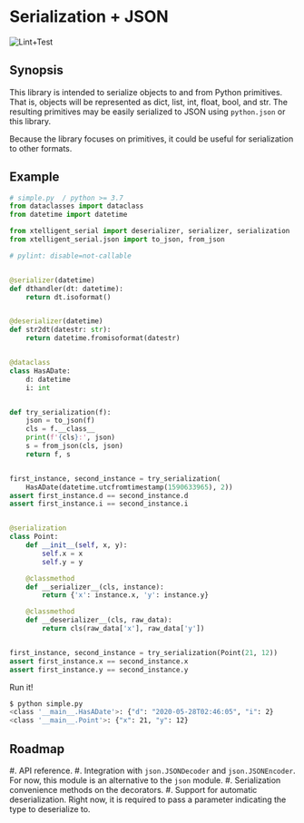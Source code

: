 # Serialization + JSON

![Lint+Test](https://github.com/xtelligent/xtelligent-serial/workflows/Lint+Test/badge.svg?branch=master)

## Synopsis

This library is intended to serialize objects to and from Python primitives. That is,
objects will be represented as dict, list, int, float, bool, and str. The resulting
primitives may be easily serialized to JSON using `python.json` or this library.

Because the library focuses on primitives, it could be useful for serialization to
other formats.

## Example

```python
# simple.py  / python >= 3.7
from dataclasses import dataclass
from datetime import datetime

from xtelligent_serial import deserializer, serializer, serialization
from xtelligent_serial.json import to_json, from_json

# pylint: disable=not-callable


@serializer(datetime)
def dthandler(dt: datetime):
    return dt.isoformat()


@deserializer(datetime)
def str2dt(datestr: str):
    return datetime.fromisoformat(datestr)


@dataclass
class HasADate:
    d: datetime
    i: int


def try_serialization(f):
    json = to_json(f)
    cls = f.__class__
    print(f'{cls}:', json)
    s = from_json(cls, json)
    return f, s


first_instance, second_instance = try_serialization(
    HasADate(datetime.utcfromtimestamp(1590633965), 2))
assert first_instance.d == second_instance.d
assert first_instance.i == second_instance.i


@serialization
class Point:
    def __init__(self, x, y):
        self.x = x
        self.y = y

    @classmethod
    def __serializer__(cls, instance):
        return {'x': instance.x, 'y': instance.y}

    @classmethod
    def __deserializer__(cls, raw_data):
        return cls(raw_data['x'], raw_data['y'])


first_instance, second_instance = try_serialization(Point(21, 12))
assert first_instance.x == second_instance.x
assert first_instance.y == second_instance.y
```

Run it!

```bash
$ python simple.py
<class '__main__.HasADate'>: {"d": "2020-05-28T02:46:05", "i": 2}
<class '__main__.Point'>: {"x": 21, "y": 12}
```

## Roadmap

#. API reference.
#. Integration with `json.JSONDecoder` and `json.JSONEncoder`. For now, this module is an alternative
to the `json` module.
#. Serialization convenience methods on the decorators.
#. Support for automatic deserialization. Right now, it is required to pass a parameter indicating
the type to deserialize to.
